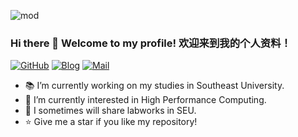 ![mod](https://github.com/JinBridger/JinBridger/assets/89779290/e1eea221-1827-448b-b7b1-8cd7547a2d51)

### Hi there 👋 Welcome to my profile! 欢迎来到我的个人资料！

[![GitHub](https://img.shields.io/badge/GitHub-JinBridger-brightgreen.svg)](https://github.com/JinBridger)
[![Blog](https://img.shields.io/badge/Blog-JinBridger-informational.svg)](https://github.com/JinBridger)
[![Mail](https://img.shields.io/badge/Mail-jinqiao@seu.edu.cn-important.svg)](https://github.com/JinBridger)

- 📚 I’m currently working on my studies in Southeast University.
- 🌱 I’m currently interested in High Performance Computing.
- 📖 I sometimes will share labworks in SEU.
- ⭐ Give me a star if you like my repository!
